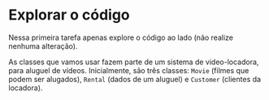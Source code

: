 # **Explorar o código**

Nessa primeira tarefa apenas explore o código ao lado (não realize nenhuma alteração). 

As classes que vamos usar fazem parte de um sistema de video-locadora, para aluguel de vídeos. Inicialmente, são três classes: `Movie` (filmes que podem ser alugados), `Rental` (dados de um aluguel) e `Customer` (clientes da locadora).
